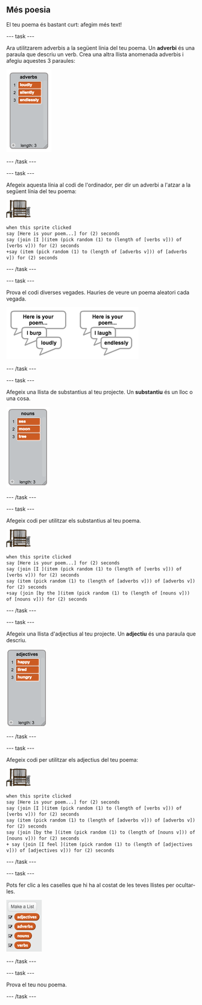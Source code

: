 ## Més poesia

El teu poema és bastant curt: afegim més text!

\--- task \---

Ara utilitzarem adverbis a la següent línia del teu poema. Un **adverbi** és una paraula que descriu un verb. Crea una altra llista anomenada adverbis i afegiu aquestes 3 paraules:

![list with the words loudly, silently, endlessle](images/poetry-adverbs.png)

\--- /task \---

\--- task \---

Afegeix aquesta línia al codi de l'ordinador, per dir un adverbi a l'atzar a la següent línia del teu poema:

![computer sprite](images/computer-sprite.png)

```blocks3
when this sprite clicked
say [Here is your poem...] for (2) seconds
say (join [I ](item (pick random (1) to (length of [verbs v])) of [verbs v])) for (2) seconds
+say (item (pick random (1) to (length of [adverbs v])) of [adverbs v]) for (2) seconds
```

\--- /task \---

\--- task \---

Prova el codi diverses vegades. Hauries de veure un poema aleatori cada vegada.

![random speech bubbles with adverbs](images/poetry-adverb-test.png)

\--- /task \---

\--- task \---

Afegeix una llista de substantius al teu projecte. Un **substantiu** és un lloc o una cosa.

![a list of nouns with the words sea, moon, tree](images/poetry-nouns.png)

\--- /task \---

\--- task \---

Afegeix codi per utilitzar els substantius al teu poema.

![computer sprite](images/computer-sprite.png)

```blocks3
when this sprite clicked
say [Here is your poem...] for (2) seconds
say (join [I ](item (pick random (1) to (length of [verbs v])) of [verbs v])) for (2) seconds
say (item (pick random (1) to (length of [adverbs v])) of [adverbs v]) for (2) seconds
+say (join [by the ](item (pick random (1) to (length of [nouns v])) of [nouns v])) for (2) seconds
```

\--- /task \---

\--- task \---

Afegeix una llista d'adjectius al teu projecte. Un **adjectiu** és una paraula que descriu.

![a list of adjective words happy, tired, hungry](images/poetry-adjectives.png)

\--- /task \---

\--- task \---

Afegeix codi per utilitzar els adjectius del teu poema:

![computer sprite](images/computer-sprite.png)

```blocks3
when this sprite clicked
say [Here is your poem...] for (2) seconds
say (join [I ](item (pick random (1) to (length of [verbs v])) of [verbs v])) for (2) seconds
say (item (pick random (1) to (length of [adverbs v])) of [adverbs v]) for (2) seconds
say (join [by the ](item (pick random (1) to (length of [nouns v])) of [nouns v])) for (2) seconds
+ say (join [I feel ](item (pick random (1) to (length of [adjectives v])) of [adjectives v])) for (2) seconds
```

\--- /task \---

\--- task \---

Pots fer clic a les caselles que hi ha al costat de les teves llistes per ocultar-les.

![list variables with the tick boxes selected](images/poetry-lists-tick.png)

\--- /task \---

\--- task \---

Prova el teu nou poema.

\--- /task \---